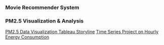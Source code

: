 ### Movie Recommender System
### PM2.5 Visualization & Analysis

[PM2.5 Data Visualization Tableau Storyline](https://public.tableau.com/profile/zhou5721#!/vizhome/PM2_5Workbook/Story1?publish=yes)
[Time Series Project on Hourly Energy Consumption](https://github.com/wuyueliuye/MyPractice/blob/master/Time%20Series%20Project%20Report.pdf)
